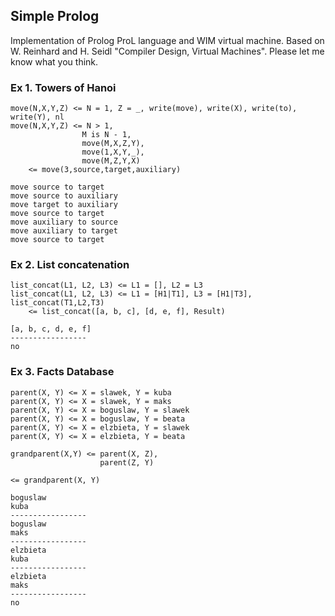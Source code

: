 ## Simple Prolog

Implementation of Prolog ProL language and WIM virtual machine. Based on W. Reinhard and H. Seidl "Compiler Design, Virtual Machines". Please let me know what you think.

### Ex 1. Towers of Hanoi

    move(N,X,Y,Z) <= N = 1, Z = _, write(move), write(X), write(to), write(Y), nl
    move(N,X,Y,Z) <= N > 1,
                    M is N - 1,
                    move(M,X,Z,Y),
                    move(1,X,Y,_),
                    move(M,Z,Y,X)
        <= move(3,source,target,auxiliary)

    move source to target
    move source to auxiliary
    move target to auxiliary
    move source to target
    move auxiliary to source
    move auxiliary to target
    move source to target

### Ex 2. List concatenation

    list_concat(L1, L2, L3) <= L1 = [], L2 = L3
    list_concat(L1, L2, L3) <= L1 = [H1|T1], L3 = [H1|T3], list_concat(T1,L2,T3)
        <= list_concat([a, b, c], [d, e, f], Result)

    [a, b, c, d, e, f]
    -----------------
    no

### Ex 3. Facts Database

    parent(X, Y) <= X = slawek, Y = kuba
    parent(X, Y) <= X = slawek, Y = maks
    parent(X, Y) <= X = boguslaw, Y = slawek
    parent(X, Y) <= X = boguslaw, Y = beata
    parent(X, Y) <= X = elzbieta, Y = slawek
    parent(X, Y) <= X = elzbieta, Y = beata

    grandparent(X,Y) <= parent(X, Z),
                        parent(Z, Y)

    <= grandparent(X, Y)

    boguslaw
    kuba
    -----------------
    boguslaw
    maks
    -----------------
    elzbieta
    kuba
    -----------------
    elzbieta
    maks
    -----------------
    no




